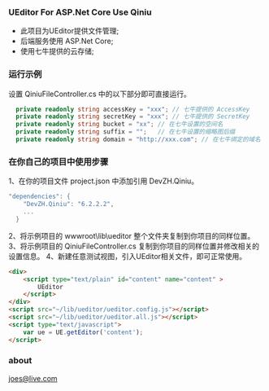 
### UEditor For ASP.Net Core Use Qiniu

- 此项目为UEditor提供文件管理;
- 后端服务使用 ASP.Net Core;
- 使用七牛提供的云存储;


### 运行示例
设置 QiniuFileController.cs 中的以下部分即可直接运行。

```csharp
  private readonly string accessKey = "xxx"; // 七牛提供的 AccessKey
  private readonly string secretKey = "xxx"; // 七牛提供的 SecretKey
  private readonly string bucket = "xx"; // 在七牛设置的空间名
  private readonly string suffix = "";   // 在七牛设置的缩略图后缀
  private readonly string domain = "http://xxx.com"; // 在七牛绑定的域名
```


### 在你自己的项目中使用步骤
1、在你的项目文件 project.json 中添加引用 DevZH.Qiniu。
```csharp
"dependencies": {
    "DevZH.Qiniu": "6.2.2.2",
    ...
  }
```
2、将示例项目的 wwwroot\lib\ueditor 整个文件夹复制到你项目的同样位置。
3、将示例项目的 QiniuFileController.cs 复制到你项目的同样位置并修改相关的设置信息。
4、新建任意测试视图，引入UEditor相关文件，即可正常使用。
```html
<div>
    <script type="text/plain" id="content" name="content" >
        UEditor
    </script>
</div>
<script src="~/lib/ueditor/ueditor.config.js"></script>
<script src="~/lib/ueditor/ueditor.all.js"></script>
<script type="text/javascript">
    var ue = UE.getEditor('content'); 
</script>
```


### about
joes@live.com
